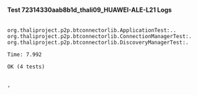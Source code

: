 #### Test 72314330aab8b1d_thali09_HUAWEI-ALE-L21 Logs


```

org.thaliproject.p2p.btconnectorlib.ApplicationTest:..
org.thaliproject.p2p.btconnectorlib.ConnectionManagerTest:.
org.thaliproject.p2p.btconnectorlib.DiscoveryManagerTest:.

Time: 7.992

OK (4 tests)


,
```
